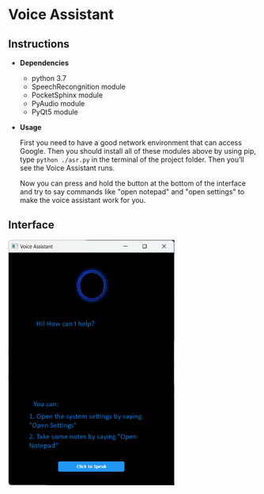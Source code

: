 # Voice Assistant

## Instructions

- **Dependencies**

  - python 3.7
  - SpeechRecongnition module
  - PocketSphinx module
  - PyAudio module
  - PyQt5 module

- **Usage**

  First you need to have a good network environment that can access Google. Then you should install all of these modules above by using pip, type `python ./asr.py` in the terminal of the project folder. Then you’ll see the Voice Assistant runs.

  Now you can press and hold the button at the bottom of the interface and try to say commands like "open notepad" and "open settings" to make the voice assistant work for you.

## Interface

<img src="./Readme.assets/image-20230410230234451.png" alt="image-20230410230234451" style="zoom:67%;" />

   

 